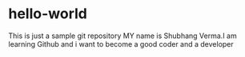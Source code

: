 # hello-world
This is just a sample  git repository
MY name is Shubhang Verma.I am learning Github and i want to become a good coder and a developer
